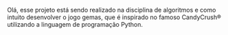 Olá, esse projeto está sendo realizado na disciplina de algoritmos e como intuito desenvolver o jogo gemas, que é inspirado no famoso CandyCrush® utilizando a linguagem de programação Python.